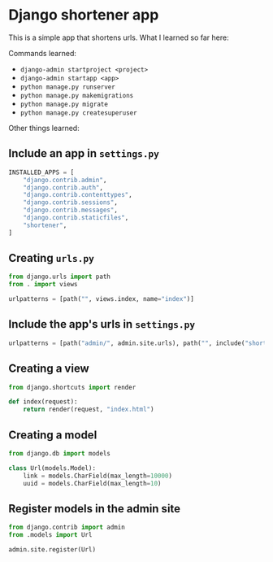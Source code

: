 # Django shortener app

This is a simple app that shortens urls. What I learned so far here:

Commands learned:

* `django-admin startproject <project>`
* `django-admin startapp <app>`
* `python manage.py runserver`
* `python manage.py makemigrations`
* `python manage.py migrate`
* `python manage.py createsuperuser`

Other things learned:

## Include an app in `settings.py`

```python
INSTALLED_APPS = [
    "django.contrib.admin",
    "django.contrib.auth",
    "django.contrib.contenttypes",
    "django.contrib.sessions",
    "django.contrib.messages",
    "django.contrib.staticfiles",
    "shortener",
]
```

## Creating `urls.py`

```python
from django.urls import path
from . import views

urlpatterns = [path("", views.index, name="index")]
```

## Include the app's urls in `settings.py`

```python
urlpatterns = [path("admin/", admin.site.urls), path("", include("shortener.urls"))]
```

## Creating a view

```python
from django.shortcuts import render

def index(request):
    return render(request, "index.html")
```

## Creating a model

```python
from django.db import models

class Url(models.Model):
    link = models.CharField(max_length=10000)
    uuid = models.CharField(max_length=10)
```

## Register models in the admin site

```python
from django.contrib import admin
from .models import Url

admin.site.register(Url)
```
